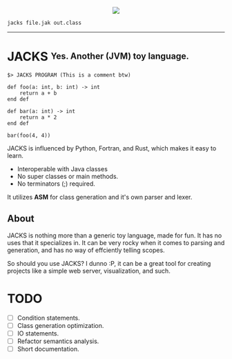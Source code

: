 <p align="center">
  <img src="https://u.cubeupload.com/ihavecandy/rszjackstext.png">
</p>

```
jacks file.jak out.class
```
---

# JACKS <sup><sub>**Yes. Another (JVM) toy language.**</sub></sup>
```
$> JACKS PROGRAM (This is a comment btw)

def foo(a: int, b: int) -> int
    return a + b
end def

def bar(a: int) -> int
    return a * 2
end def

bar(foo(4, 4))
```
JACKS is influenced by Python, Fortran, and Rust, which makes it easy to learn. 

- Interoperable with Java classes
- No super classes or main methods.
- No terminators (;) required.

It utilizes **ASM** for class generation and it's own parser and lexer. 


## About
JACKS is nothing more than a generic toy language, made for fun. It has no uses that it specializes in.
It can be very rocky when it comes to parsing and generation, and has no way of effciently telling scopes.

So should you use JACKS? I dunno :P, it can be a great tool for creating projects like a simple web server, visualization, and such.


# TODO
- [ ] Condition statements.
- [ ] Class generation optimization.
- [ ] IO statements.
- [ ] Refactor semantics analysis.
- [ ] Short documentation.
